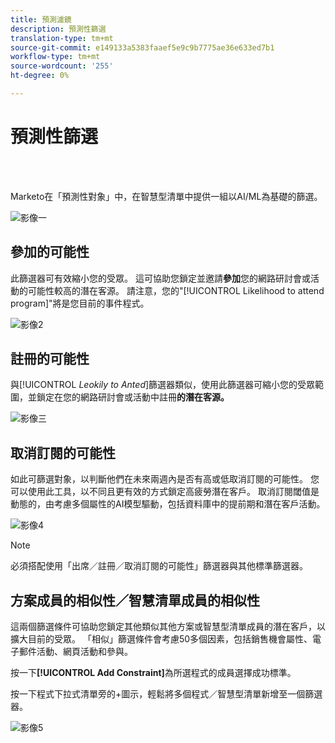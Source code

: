 ```yaml
---
title: 預測濾鏡
description: 預測性篩選
translation-type: tm+mt
source-git-commit: e149133a5383faaef5e9c9b7775ae36e633ed7b1
workflow-type: tm+mt
source-wordcount: '255'
ht-degree: 0%

---
```



# 預測性篩選

<br> 

Marketo在「預測性對象」中，在智慧型清單中提供一組以AI/ML為基礎的篩選。

![影像一](/help/sky/assets/predictive-audiences/predictive-filters/predictive-filters-1.png)

## 參加的可能性

此篩選器可有效縮小您的受眾。 這可協助您鎖定並邀請&#x200B;**參加**&#x200B;您的網路研討會或活動的可能性較高的潛在客源。 請注意，您的&quot;[!UICONTROL Likelihood to attend program]&quot;將是您目前的事件程式。

![影像2](/help/sky/assets/predictive-audiences/predictive-filters/predictive-filters-2.png)

## 註冊的可能性

與&#x200B;[!UICONTROL _Leokily to Anted_]&#x200B;篩選器類似，使用此篩選器可縮小您的受眾範圍，並鎖定在您的網路研討會或活動中註冊&#x200B;**的潛在客源。**

![影像三](/help/sky/assets/predictive-audiences/predictive-filters/predictive-filters-3.png)

## 取消訂閱的可能性

如此可篩選對象，以判斷他們在未來兩週內是否有高或低取消訂閱的可能性。 您可以使用此工具，以不同且更有效的方式鎖定高疲勞潛在客戶。 取消訂閱閾值是動態的，由考慮多個屬性的AI模型驅動，包括資料庫中的提前期和潛在客戶活動。

![影像4](/help/sky/assets/predictive-audiences/predictive-filters/predictive-filters-4.png)

>[!NOTE]
>
>必須搭配使用「出席／註冊／取消訂閱的可能性」篩選器與其他標準篩選器。

## 方案成員的相似性／智慧清單成員的相似性

這兩個篩選條件可協助您鎖定其他類似其他方案或智慧型清單成員的潛在客戶，以擴大目前的受眾。 「相似」篩選條件會考慮50多個因素，包括銷售機會屬性、電子郵件活動、網頁活動和參與。

按一下&#x200B;**[!UICONTROL Add Constraint]**&#x200B;為所選程式的成員選擇成功標準。

按一下程式下拉式清單旁的+圖示，輕鬆將多個程式／智慧型清單新增至一個篩選器。

![影像5](/help/sky/assets/predictive-audiences/predictive-filters/predictive-filters-5.png)
